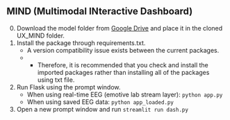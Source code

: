 ## MIND (Multimodal INteractive Dashboard)

0. Download the model folder from [Google Drive](https://drive.google.com/drive/folders/1djwUiAWDnatcuyIDgYtblJyOTAx_YTBW?usp=sharing) and place it in the cloned UX_MIND folder.
1. Install the package through requirements.txt.
    * A version compatibility issue exists between the current packages.
    * * Therefore, it is recommended that you check and install the imported packages rather than installing all of the packages using txt file.
2. Run Flask using the prompt window.
    * When using real-time EEG (emotive lab stream layer): `python app.py`
    * When using saved EEG data: `python app_loaded.py`
3. Open a new prompt window and run `streamlit run dash.py`
 